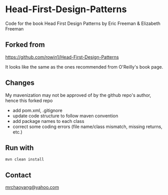 # Head-First-Design-Patterns
Code for the book Head First Design Patterns by Eric Freeman &amp; Elizabeth Freeman


## Forked from 
https://github.com/rowin1/Head-First-Design-Patterns

It looks like the same as the ones recommended from O'Reilly's book page.


## Changes
My mavenization may not be approved of by the github repo's author, hence this forked repo

* add pom.xml, .gitignore
* update code structure to follow maven convention
* add package names to each class
* correct some coding errors
    (file name/class mismatch, missing returns, etc.)


## Run with
```
mvn clean install
```


## Contact
mrchaoyang@yahoo.com
